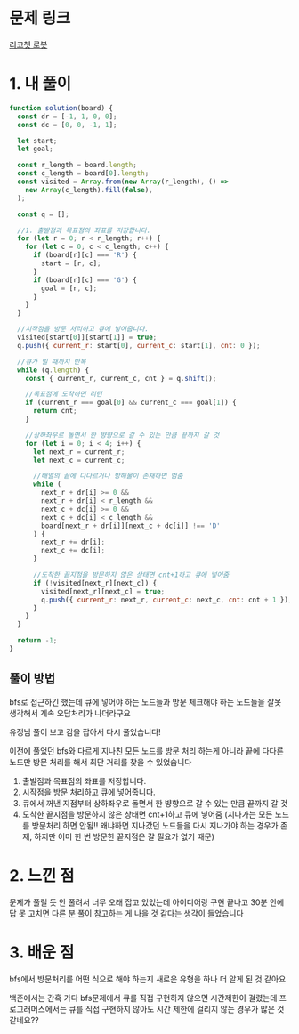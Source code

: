 # 문제 링크

[리코쳇 로봇](https://school.programmers.co.kr/learn/courses/30/lessons/169199)

# 1. 내 풀이

```js
function solution(board) {
  const dr = [-1, 1, 0, 0];
  const dc = [0, 0, -1, 1];

  let start;
  let goal;

  const r_length = board.length;
  const c_length = board[0].length;
  const visited = Array.from(new Array(r_length), () =>
    new Array(c_length).fill(false),
  );

  const q = [];

  //1. 출발점과 목표점의 좌표를 저장합니다.
  for (let r = 0; r < r_length; r++) {
    for (let c = 0; c < c_length; c++) {
      if (board[r][c] === 'R') {
        start = [r, c];
      }
      if (board[r][c] === 'G') {
        goal = [r, c];
      }
    }
  }

  //시작점을 방문 처리하고 큐에 넣어줍니다.
  visited[start[0]][start[1]] = true;
  q.push({ current_r: start[0], current_c: start[1], cnt: 0 });

  //큐가 빌 때까지 반복
  while (q.length) {
    const { current_r, current_c, cnt } = q.shift();

    //목표점에 도착하면 리턴
    if (current_r === goal[0] && current_c === goal[1]) {
      return cnt;
    }

    //상하좌우로 돌면서 한 뱡향으로 갈 수 있는 만큼 끝까지 갈 것
    for (let i = 0; i < 4; i++) {
      let next_r = current_r;
      let next_c = current_c;

      //배열의 끝에 다다르거나 방해물이 존재하면 멈춤
      while (
        next_r + dr[i] >= 0 &&
        next_r + dr[i] < r_length &&
        next_c + dc[i] >= 0 &&
        next_c + dc[i] < c_length &&
        board[next_r + dr[i]][next_c + dc[i]] !== 'D'
      ) {
        next_r += dr[i];
        next_c += dc[i];
      }

      //도착한 끝지점을 방문하지 않은 상태면 cnt+1하고 큐에 넣어줌
      if (!visited[next_r][next_c]) {
        visited[next_r][next_c] = true;
        q.push({ current_r: next_r, current_c: next_c, cnt: cnt + 1 });
      }
    }
  }

  return -1;
}
```

## 풀이 방법

bfs로 접근하긴 했는데
큐에 넣어야 하는 노드들과 방문 체크해야 하는 노드들을 잘못 생각해서 계속 오답처리가 나더라구요

유정님 풀이 보고 감을 잡아서
다시 풀었습니다!

이전에 풀었던 bfs와 다르게 지나친 모든 노드를 방문 처리 하는게 아니라
끝에 다다른 노드만 방문 처리를 해서 최단 거리를 찾을 수 있었습니다

1. 출발점과 목표점의 좌표를 저장합니다.
2. 시작점을 방문 처리하고 큐에 넣어줍니다.
3. 큐에서 꺼낸 지점부터 상하좌우로 돌면서 한 뱡향으로 갈 수 있는 만큼 끝까지 갈 것
4. 도착한 끝지점을 방문하지 않은 상태면 cnt+1하고 큐에 넣어줌
   (지나가는 모든 노드를 방문처리 하면 안됨!! 왜냐하면 지나갔던 노드들을 다시 지나가야 하는 경우가 존재, 하지만 이미 한 번 방문한 끝지점은 갈 필요가 없기 때문)

# 2. 느낀 점

문제가 풀릴 듯 안 풀려서 너무 오래 잡고 있었는데
아이디어랑 구현 끝나고 30분 안에 답 못 고치면 다른 분 풀이 참고하는 게 나을 것 같다는 생각이 들었습니다

# 3. 배운 점

bfs에서 방문처리를 어떤 식으로 해야 하는지
새로운 유형을 하나 더 알게 된 것 같아요

백준에서는 간혹 가다 bfs문제에서 큐를 직접 구현하지 않으면 시간제한이 걸렸는데
프로그래머스에서는 큐를 직접 구현하지 않아도 시간 제한에 걸리지 않는 경우가 많은 것 같네요??
